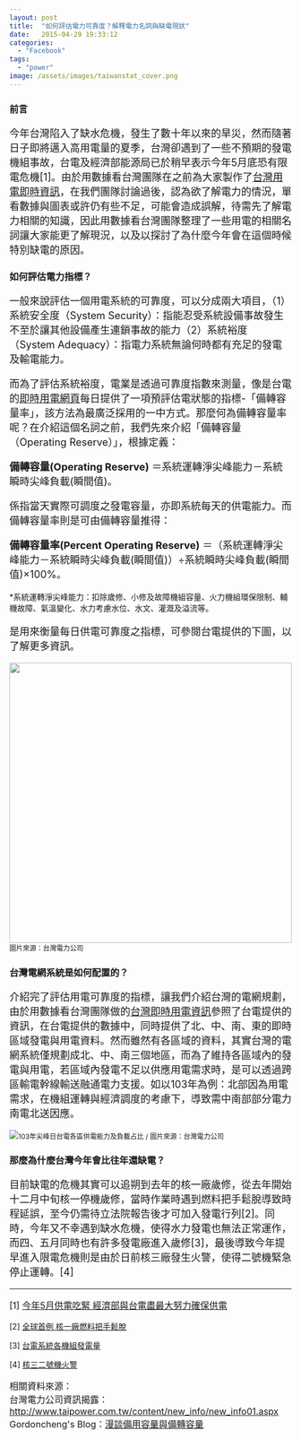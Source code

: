 ```yaml
---
layout: post
title:  "如何評估電力可靠度？解釋電力名詞與缺電現狀"
date:   2015-04-29 19:33:12
categories: 
  - "Facebook"
tags: 
  - "power"
image: /assets/images/taiwanstat_cover.png
---
```

### 前言

<p style="font-size:18px;">
今年台灣陷入了缺水危機，發生了數十年以來的旱災，然而隨著日子即將邁入高用電量的夏季，台灣卻遇到了一些不預期的發電機組事故，台電及經濟部能源局已於稍早表示今年5月底恐有限電危機[1]。由於用數據看台灣團隊在之前為大家製作了<a href="http://real.taiwanstat.com/power">台灣用電即時資訊</a>，在我們團隊討論過後，認為欲了解電力的情況，單看數據與圖表或許仍有些不足，可能會造成誤解，待需先了解電力相關的知識，因此用數據看台灣團隊整理了一些用電的相關名詞讓大家能更了解現況，以及以探討了為什麼今年會在這個時候特別缺電的原因。
</p>

### 如何評估電力指標？

<p style="font-size:18px;">一般來說評估一個用電系統的可靠度，可以分成兩大項目，（1）系統安全度（System Security）：指能忍受系統設備事故發生不至於讓其他設備產生連鎖事故的能力（2）系統裕度（System Adequacy）：指電力系統無論何時都有充足的發電及輸電能力。</p>

<p style="font-size:18px;">而為了評估系統裕度，電業是透過可靠度指數來測量，像是台電的<a href="http://stpc00601.taipower.com.tw/loadGraph/loadGraph/load_reserve.html">即時用電網頁</a>每日提供了一項預評估電狀態的指標-「備轉容量率」，該方法為最廣泛採用的一中方式。那麼何為備轉容量率呢？在介紹這個名詞之前，我們先來介紹「備轉容量（Operating Reserve）」，根據定義：</p>
<p style="font-size:18px;"><strong>備轉容量(Operating Reserve)</strong> ＝系統運轉淨尖峰能力－系統瞬時尖峰負載(瞬間值)。</p>
<p style="font-size:18px;">係指當天實際可調度之發電容量，亦即系統每天的供電能力。而備轉容量率則是可由備轉容量推得：</p>
<p style="font-size:18px;"><strong>備轉容量率(Percent Operating Reserve)</strong> ＝（系統運轉淨尖峰能力－系統瞬時尖峰負載(瞬間值)）÷系統瞬時尖峰負載(瞬間值)×100%。</p>
<p style="font-size:14px;">*系統運轉淨尖峰能力：扣除歲修、小修及故障機組容量、火力機組環保限制、輔機故障、氣溫變化、水力考慮水位、水文、灌溉及溢流等。</p>

<p style="font-size:18px;">是用來衡量每日供電可靠度之指標，可參閱台電提供的下圖，以了解更多資訊。</p>

<img src="http://stpc00601.taipower.com.tw/loadGraph/loadGraph/images/page/Spinning-reserve-capacity.png" width="100%" height="500px"/><span style="font-size:12px; text-align: right;">圖片來源：台灣電力公司</span>

### 台灣電網系統是如何配置的？

<p style="font-size:18px;">介紹完了評估用電可靠度的指標，讓我們介紹台灣的電網規劃，由於用數據看台灣團隊做的<a href="http://real.taiwanstat.com/power/">台灣即時用電資訊</a>參照了台電提供的資訊，在台電提供的數據中，同時提供了北、中、南、東的即時區域發電與用電資料。然而雖然有各區域的資料，其實台灣的電網系統僅規劃成北、中、南三個地區，而為了維持各區域內的發電與用電，若區域內發電不足以供應用電需求時，是可以透過跨區輸電幹線輸送融通電力支援。如以103年為例：北部因為用電需求，在機組運轉與經濟調度的考慮下，導致需中南部部分電力南電北送因應。</p>

<img src="http://www.taipower.com.tw/content/new_info/images/page2/index-012.jpg"/><span style="font-size:12px;">103年尖峰日台電各區供電能力及負載占比 / 圖片來源：台灣電力公司</span>

### 那麼為什麼台灣今年會比往年還缺電？

<p style="font-size:18px;">目前缺電的危機其實可以追朔到去年的核一廠歲修，從去年開始十二月中旬核一停機歲修，當時作業時遇到燃料把手鬆脫導致時程延誤，至今仍需待立法院報告後才可加入發電行列[2]。同時，今年又不幸遇到缺水危機，使得水力發電也無法正常運作，而四、五月同時也有許多發電廠進入歲修[3]，最後導致今年提早進入限電危機則是由於日前核三廠發生火警，使得二號機緊急停止運轉。[4]</p>

<hr/>
<p style="font-size:16px;">
[1] <a href="https://web3.moeaboe.gov.tw/ECW/populace/news/News.aspx?kind=1&menu_id=41&news_id=4016">今年5月供電吃緊 經濟部與台電盡最大努力確保供電</a>

[2] <a href="http://udn.com/news/story/7314/750930-%E5%85%A8%E7%90%83%E9%A6%96%E4%BE%8B-%E6%A0%B8%E4%B8%80%E5%BB%A0%E7%87%83%E6%96%99%E6%8A%8A%E6%89%8B%E9%AC%86%E8%84%AB">全球首例 核一廠燃料把手鬆脫</a>

[3] <a href="http://stpc00601.taipower.com.tw/loadGraph/loadGraph/genshx.html">台電系統各機組發電量</a>

[4] <a href="http://www.taipower.com.tw/content/news/news01-1.aspx?sid=416">核三二號機火警</a>
</p>

<p style="font-size:16px;">
相關資料來源：<br/>
台灣電力公司資訊揭露：<a href="http://www.taipower.com.tw/content/new_info/new_info01.aspx">http://www.taipower.com.tw/content/new_info/new_info01.aspx</a>
Gordoncheng's Blog：<a href="https://gordoncheng.wordpress.com/2011/06/09/%E6%BC%AB%E8%AB%87%E5%82%99%E7%94%A8%E5%AE%B9%E9%87%8F%E8%88%87%E5%82%99%E8%BD%89%E5%AE%B9%E9%87%8F/">漫談備用容量與備轉容量</a></p>
